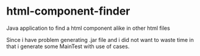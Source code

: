 # html-component-finder
Java application to find a html component alike in other html files

Since i have problem generating .jar file and i did not want to waste time in that i generate some MainTest with use of cases.
